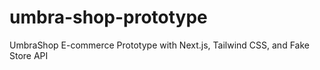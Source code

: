 # umbra-shop-prototype
UmbraShop E-commerce Prototype with Next.js, Tailwind CSS, and Fake Store API
